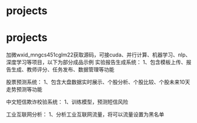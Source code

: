 # projects
# projects
加微wxid_mngcs451cglm22获取源码，可接cuda、并行计算、机器学习、nlp、深度学习等项目，以下为部分成品示例
实验报告生成系统：
1、包含模板上传、报告生成、教师评分、任务发布、数据管理等功能

股票预测系统：
1、包含大盘数据实时展示、个股分析、个股比较、个股未来10天走势预测等功能


中文短信欺诈校验系统：
1、训练模型，预测短信风险

工业互联网分析：
1、分析工业互联网流量，将可以流量设置为黑名单

